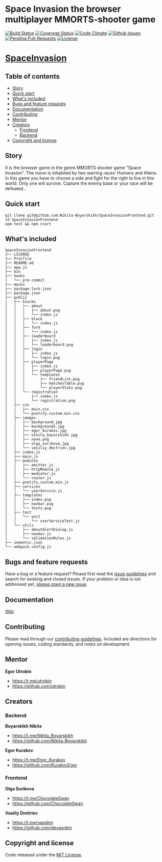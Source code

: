 # Space Invasion the browser multiplayer MMORTS-shooter game

[![Build Status](http://img.shields.io/travis/Nikita-Boyarskikh/SpaceInvasionFrontend.svg?style=flat-square)](https://travis-ci.org/Nikita-Boyarskikh/SpaceInvasionFrontend)
[![Coverage Status](https://coveralls.io/repos/github/Nikita-Boyarskikh/SpaceInvasionFrontend/badge.svg?branch=master)](https://coveralls.io/github/Nikita-Boyarskikh/SpaceInvasionFrontend?branch=master)
[![Code Climate](http://img.shields.io/codeclimate/github/Nikita-Boyarskikh/SpaceInvasionFrontend.svg?style=flat-square)](https://codeclimate.com/github/Nikita-Boyarskikh/SpaceInvasionFrontend)
[![Github Issues](http://githubbadges.herokuapp.com/Nikita-Boyarskikh/SpaceInvasionFrontend/issues.svg?style=flat-square)](https://github.com/Nikita-Boyarskikh/SpaceInvasionFrontend/issues)
[![Pending Pull-Requests](http://githubbadges.herokuapp.com/Nikita-Boyarskikh/SpaceInvasionFrontend/pulls.svg?style=flat-square)](https://github.com/Nikita-Boyarskikh/SpaceInvasionFrontend/pulls)
[![License](http://img.shields.io/:license-mit-blue.svg?style=flat-square)](http://badges.mit-license.org)

# [SpaceInvasion](http://space-invasion-frontend.herokuapp.com)

## Table of contents

- [Story](#story)
- [Quick start](#quick-start)
- [What's included](#whats-included)
- [Bugs and feature requests](#bugs-and-feature-requests)
- [Documentation](#documentation)
- [Contributing](#contributing)
- [Mentor](#mentor)
- [Creators](#creators)
    - [Frontend](#frontend)
    - [Backend](#backend)
- [Copyright and license](#copyright-and-license)


## Story

It is the browser game in the genre MMORTS shooter game "Space Invasion".
The moon is inhabited by two warring races: Humans and Aliens.
In this game you have to choose a side and fight for the right to live in this world.
Only one will survive. Capture the enemy base or your race will be defeated...

## Quick start

```
git clone git@github.com:Nikita-Boyarskikh/SpaceInvasionFrontend.git
cd SpaceInvasionFrontend
npm test && npm start
```

## What's included

```
SpaceInvasionFrontend
├── LICENSE
├── Procfile
├── README.md
├── app.js
├── bin
├── hooks
│   └── pre-commit
├── mocks
├── package-lock.json
├── package.json
├── public
│   ├── blocks
│   │   ├── about
│   │   │   ├── about.pug
│   │   │   └── index.js
│   │   ├── block
│   │   │   └── index.js
│   │   ├── form
│   │   │   └── index.js
│   │   ├── leaderboard
│   │   │   ├── index.js
│   │   │   └── leaderboard.pug
│   │   ├── login
│   │   │   ├── index.js
│   │   │   └── login.pug
│   │   ├── playerPage
│   │   │   ├── index.js
│   │   │   ├── playerPage.pug
│   │   │   └── templates
│   │   │       ├── friendList.pug
│   │   │       ├── matchesTable.pug
│   │   │       └── playerStats.pug
│   │   └── registration
│   │       ├── index.js
│   │       └── registration.pug
│   ├── css
│   │   ├── main.css
│   │   └── pnotify.custom.min.css
│   ├── images
│   │   ├── background.jpg
│   │   ├── background2.jpg
│   │   ├── egor_kurakov.jpg
│   │   ├── nikita_boyarskikh.jpg
│   │   ├── none.png
│   │   ├── olga_surikova.jpg
│   │   └── vasiliy_dmitriev.jpg
│   ├── index.js
│   ├── main.js
│   ├── modules
│   │   ├── emitter.js
│   │   ├── httpModule.js
│   │   ├── mediator.js
│   │   └── router.js
│   ├── pnotify.custom.min.js
│   ├── services
│   │   └── userService.js
│   ├── templates
│   │   ├── index.pug
│   │   ├── navbar.pug
│   │   └── tests.pug
│   ├── test
│   │   └── unit
│   │       └── userServiceTest.js
│   └── utils
│       ├── aboutAlertDialog.js
│       ├── navbar.js
│       └── validationRules.js
├── semantic.json
└── webpack.config.js
```

## Bugs and feature requests

Have a bug or a feature request? Please first read the [issue guidelines](https://github.com/Nikita-Boyarskikh/SpaceInvasionFrontend/blob/master/CONTRIBUTING.md#using-the-issue-tracker) and search for existing and closed issues. If your problem or idea is not addressed yet, [please open a new issue](https://github.com/Nikita-Boyarskikh/SpaceInvasionFrontend/issues/new).


## Documentation

[Wiki](https://github.com/java-park-mail-ru/SpaceInvasion-09-2017/wiki)

## Contributing

Please read through our [contributing guidelines](https://github.com/twbs/bootstrap/blob/master/CONTRIBUTING.md). Included are directions for opening issues, coding standards, and notes on development.


## Mentor

**Egor Utrobin**

- <https://t.me/utrobin>
- <https://github.com/utrobin>


## Creators

### Backend

**Boyarskikh Nikita**

- <https://t.me/Nikita_Boyarskikh>
- <https://github.com/Nikita-Boyarskikh>

**Egor Kurakov**

- <https://t.me/Egor_Kurakov>
- <https://github.com/KurakovEgor>

### Frontend

**Olga Surikova**

- <https://t.me/ChocolateSwan>
- <https://github.com/ChocolateSwan>

**Vasiliy Dmitriev**

- <https://t.me/vasidmi>
- <https://github.com/devasidmi>


## Copyright and license

Code released under the [MIT License](LICENSE).
